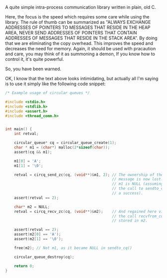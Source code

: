 A quite simple intra-process communication library written in
plain, old C.

Here, the focus is the speed which requires some care while
using the library. The rule of thumb can be summarized as
"ALWAYS EXCHANGE ADDRESSES OF POINTERS TO MESSAGES THAT
RESIDE IN THE HEAP AREA, NEVER SEND ADDRESSES OF POINTERS
THAT CONTAIN ADDRESSES OF MESSAGES THAT RESIDE IN THE STACK
AREA". By doing that we are eliminating the copy overhead.
This improves the speed and decreases the need for memory.
Again, it should be used with pracaution and care, you may
think of it as summoning a demon, If you know how to control
it, it's quite powerful.

So, you have been warned.

OK, I know that the text above looks intimidating, but
actually all I'm saying is to use it simply like the
following code snippet:

```c
/* Example usage of circular queues */

#include <stdio.h>
#include <stdlib.h>
#include <assert.h>
#include <thread_comm.h>


int main() {
	int retval;

	circular_queue* cq = circular_queue_create(1);
	char * m1 = (char*) malloc(2*sizeof(char));
	assert(cq && m1);

	m1[0] = 'A';
	m1[1] = '\0';

	retval = circq_send_zc(cq, (void**)&m1, 2);	// The ownership of the
											    // message is now lost.
											    // m1 is NULL (assuming
											    // the call to sendto_cq
											    // a success).
	assert(retval == 2);

	char* m2 = NULL;
	retval = circq_recv_zc(cq, (void**)&m2);	// And regained here via
											    // the call recvfrom_cq
											    // stored in m2.

	assert(retval == 2);
	assert(m2[0] == 'A');
	assert(m2[1] == '\0');

	free(m2); // Not m1, as it became NULL in sendto_cq()

	circular_queue_destroy(cq);

	return 0;
}
```
